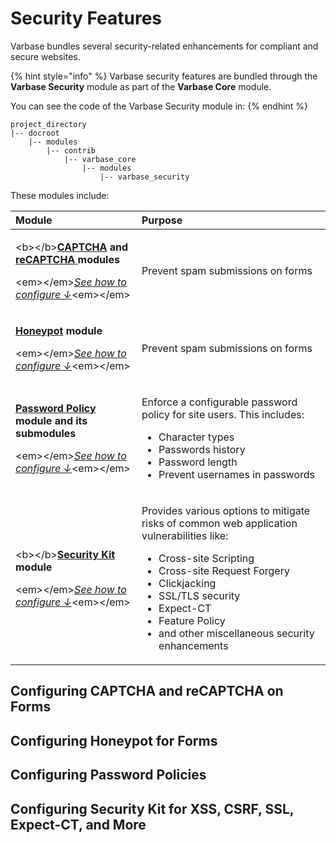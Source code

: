 # Security Features

Varbase bundles several security-related enhancements for compliant and secure websites.

{% hint style="info" %}
Varbase security features are bundled through the **Varbase Security** module as part of the **Varbase Core** module.

You can see the code of the Varbase Security module in:
{% endhint %}

```text
project_directory
|-- docroot
    |-- modules
        |-- contrib
            |-- varbase_core
                |-- modules
                    |-- varbase_security
```

These modules include:

<table>
  <thead>
    <tr>
      <th style="text-align:left">Module</th>
      <th style="text-align:left">Purpose</th>
    </tr>
  </thead>
  <tbody>
    <tr>
      <td style="text-align:left">
        <p>&lt;b&gt;&lt;/b&gt;<a href="https://www.drupal.org/project/captcha"><b>CAPTCHA</b></a><b> and </b>
          <a
          href="https://www.drupal.org/project/recaptcha"><b>reCAPTCHA</b>
            </a><b> modules</b>
        </p>
        <p></p>
        <p>&lt;em&gt;&lt;/em&gt;<a href="security-features.md#configuring-captcha-and-recaptcha-on-forms"><em>See how to configure &#x2193;</em></a>&lt;em&gt;&lt;/em&gt;</p>
      </td>
      <td style="text-align:left">Prevent spam submissions on forms</td>
    </tr>
    <tr>
      <td style="text-align:left">
        <p><a href="https://www.drupal.org/project/honeypot"><b>Honeypot</b></a><b> module</b>
        </p>
        <p></p>
        <p>&lt;em&gt;&lt;/em&gt;<a href="security-features.md#configuring-honeypot-for-forms"><em>See how to configure &#x2193;</em></a>&lt;em&gt;&lt;/em&gt;</p>
      </td>
      <td style="text-align:left">Prevent spam submissions on forms</td>
    </tr>
    <tr>
      <td style="text-align:left">
        <p><a href="https://www.drupal.org/project/password_policy"><b>Password Policy</b></a><b> module and its submodules</b>
        </p>
        <p></p>
        <p>&lt;em&gt;&lt;/em&gt;<a href="security-features.md#configuring-password-policies"><em>See how to configure &#x2193;</em></a>&lt;em&gt;&lt;/em&gt;</p>
      </td>
      <td style="text-align:left">
        <p>Enforce a configurable password policy for site users. This includes:</p>
        <ul>
          <li>Character types</li>
          <li>Passwords history</li>
          <li>Password length</li>
          <li>Prevent usernames in passwords</li>
        </ul>
      </td>
    </tr>
    <tr>
      <td style="text-align:left">
        <p>&lt;b&gt;&lt;/b&gt;<a href="https://www.drupal.org/project/seckit"><b>Security Kit</b></a><b> module</b>
        </p>
        <p></p>
        <p>&lt;em&gt;&lt;/em&gt;<a href="security-features.md#configuring-security-kit-for-xss-csrf-ssl-expect-ct-and-more"><em>See how to configure &#x2193;</em></a>&lt;em&gt;&lt;/em&gt;</p>
      </td>
      <td style="text-align:left">
        <p>Provides various options to mitigate risks of common web application vulnerabilities
          like:</p>
        <ul>
          <li>Cross-site Scripting</li>
          <li>Cross-site Request Forgery</li>
          <li>Clickjacking</li>
          <li>SSL/TLS security</li>
          <li>Expect-CT</li>
          <li>Feature Policy</li>
          <li>and other miscellaneous security enhancements</li>
        </ul>
      </td>
    </tr>
  </tbody>
</table>

## Configuring CAPTCHA and reCAPTCHA on Forms



## Configuring Honeypot for Forms



## Configuring Password Policies



## Configuring Security Kit for XSS, CSRF, SSL, Expect-CT, and More



